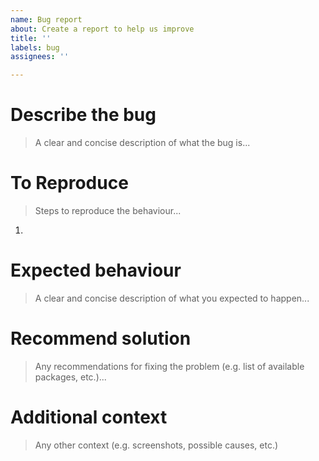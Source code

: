 ```yaml
---
name: Bug report
about: Create a report to help us improve
title: ''
labels: bug
assignees: ''

---
```


# Describe the bug
> A clear and concise description of what the bug is...

<!-- write here -->

# To Reproduce
> Steps to reproduce the behaviour...

1.  <!-- write here -->

# Expected behaviour
> A clear and concise description of what you expected to happen...

<!-- write here -->

# Recommend solution
> Any recommendations for fixing the problem (e.g. list of available packages, etc.)...

<!-- write here -->

# Additional context
> Any other context (e.g. screenshots, possible causes, etc.)

<!-- write here -->
